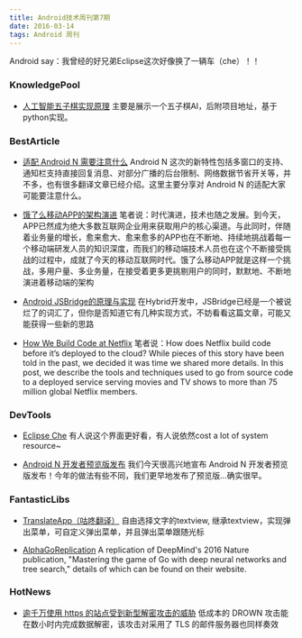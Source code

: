 ```yaml
---
title: Android技术周刊第7期
date: 2016-03-14
tags: Android 周刊
---
```

Android say：我曾经的好兄弟Eclipse这次好像换了一辆车（che）！！


### KnowledgePool

* [人工智能五子棋实现原理](http://dannylee1991.github.io/2016/03/13/%E4%BA%BA%E5%B7%A5%E6%99%BA%E8%83%BD%E4%BA%94%E5%AD%90%E6%A3%8B%E5%AE%9E%E7%8E%B0%E5%8E%9F%E7%90%86/) 主要是展示一个五子棋AI，后附项目地址，基于python实现。

### BestArticle
* [适配 Android N 需要注意什么](https://mp.weixin.qq.com/s?__biz=MzAxNjI3MDkzOQ==&mid=405513160&idx=1&sn=0f040112b7e169c85e616d2a3d685083&scene=1&srcid=0310X820pCWvYknd9f7hDhyV&key=710a5d99946419d98e423d517a8f6dd66afbbcc7d51a7b62eeace31371a6e2d008d69785f0f850e78348bb17dbc91a8f&ascene=0&uin=MjI1NTE5NDA2Mw%3D%3D&devicetype=iMac+MacBookPro11%2C2+OSX+OSX+10.10.5+build(14F1021)&version=11020201&pass_ticket=5X8wSUSne1jS%2Ffd9TW0NGYYIs4f%2F5Iem6fzrObBvkVnJyshtyXWO0acPWP%2BNV9Dc) Android N 这次的新特性包括多窗口的支持、通知栏支持直接回复消息、对部分广播的后台限制、网络数据节省开关等，并不多，也有很多翻译文章已经介绍。这里主要分享对 Android N 的适配大家可能要注意什么。

* [饿了么移动APP的架构演进](http://www.jianshu.com/p/2141fb0dc62c?hmsr=toutiao.io&utm_medium=toutiao.io&utm_source=toutiao.io) 笔者说：时代演进，技术也随之发展。到今天，APP已然成为绝大多数互联网企业用来获取用户的核心渠道。与此同时，伴随着业务量的增长，愈来愈大、愈来愈多的APP也在不断地、持续地挑战着每一个移动端研发人员的知识深度，而我们的移动端技术人员也在这个不断接受挑战的过程中，成就了今天的移动互联网时代。饿了么移动APP就是这样一个挑战，多用户量、多业务量，在接受着更多更挑剔用户的同时，默默地、不断地演进着移动端的架构

* [Android JSBridge的原理与实现](http://android.jobbole.com/82507/) 在Hybrid开发中，JSBridge已经是一个被说烂了的词汇了，但你是否知道它有几种实现方式，不妨看看这篇文章，可能又能获得一些新的思路

* [How We Build Code at Netflix](http://techblog.netflix.com/2016/03/how-we-build-code-at-netflix.html) 笔者说：How does Netflix build code before it’s deployed to the cloud? While pieces of this story have been told in the past, we decided it was time we shared more details. In this post, we describe the tools and techniques used to go from source code to a deployed service serving movies and TV shows to more than 75 million global Netflix members.


### DevTools
* [Eclipse Che](https://www.eclipse.org/che/) 有人说这个界面更好看，有人说依然cost a lot of system resource~

* [Android N 开发者预览版发布](http://mp.weixin.qq.com/s?__biz=MzA5MDg3MjczMg==&mid=402911924&idx=1&sn=c45f81d32b5e55c0608ea17da65fed1c&scene=1&srcid=0310v9Zr7iwYwEOypG1OxFl8&from=groupmessage&isappinstalled=0#wechat_redirect) 我们今天很高兴地宣布 Android N 开发者预览版发布！今年的做法有些不同，我们更早地发布了预览版…确实很早。

### FantasticLibs

* [TranslateApp（咕咚翻译）](https://github.com/yinchuandong/SelectableTextView) 自由选择文字的textview, 继承textview，实现弹出菜单，可自定义弹出菜单，并且弹出菜单跟随光标

* [AlphaGoReplication](https://github.com/Rochester-NRT/AlphaGo) A replication of DeepMind's 2016 Nature publication, "Mastering the game of Go with deep neural networks and tree search," details of which can be found on their website.


### HotNews

* [逾千万使用 https 的站点受到新型解密攻击的威胁](https://mp.weixin.qq.com/s?__biz=MjM5NjQ4MjYwMQ==&mid=402377147&idx=4&sn=850019b96bd8e78149f8f89683fc0df0&scene=1&srcid=0307aeV1AaPgVFiOjUfVK0Fv&key=710a5d99946419d9857346ad2987b1abea36c3b27ed078a72f4de49c2692f38f02baa7fcd22cece27aae9c012c5547e0&ascene=0&uin=MjI1NTE5NDA2Mw%3D%3D&devicetype=iMac+MacBookPro11%2C2+OSX+OSX+10.10.5+build(14F1021)&version=11020201&pass_ticket=5X8wSUSne1jS%2Ffd9TW0NGYYIs4f%2F5Iem6fzrObBvkVnJyshtyXWO0acPWP%2BNV9Dc) 低成本的 DROWN 攻击能在数小时内完成数据解密，该攻击对采用了 TLS 的邮件服务器也同样奏效
